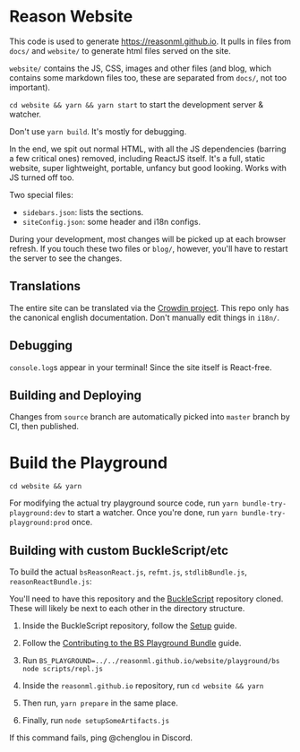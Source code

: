# Reason Website

This code is used to generate https://reasonml.github.io. It pulls in files from `docs/` and `website/` to generate html files served on the site.

`website/` contains the JS, CSS, images and other files (and blog, which contains some markdown files too, these are separated from `docs/`, not too important).

`cd website && yarn && yarn start` to start the development server & watcher.

Don't use `yarn build`. It's mostly for debugging.

In the end, we spit out normal HTML, with all the JS dependencies (barring a few critical ones) removed, including ReactJS itself. It's a full, static website, super lightweight, portable, unfancy but good looking. Works with JS turned off too.

Two special files:

- `sidebars.json`: lists the sections.
- `siteConfig.json`: some header and i18n configs.

During your development, most changes will be picked up at each browser refresh. If you touch these two files or `blog/`, however, you'll have to restart the server to see the changes.

## Translations

The entire site can be translated via the [Crowdin project](https://crowdin.com/project/reason). This repo only has the canonical english documentation. Don't manually edit things in `i18n/`.

## Debugging

`console.log`s appear in your terminal! Since the site itself is React-free.

## Building and Deploying

Changes from `source` branch are automatically picked into `master` branch by CI, then published.

# Build the Playground

```
cd website && yarn
```

For modifying the actual try playground source code, run `yarn bundle-try-playground:dev` to start a watcher. Once you're done, run `yarn bundle-try-playground:prod` once.

## Building with custom BuckleScript/etc

To build the actual `bsReasonReact.js`, `refmt.js`, `stdlibBundle.js`, `reasonReactBundle.js`:

You'll need to have this repository and the [BuckleScript](https://github.com/BuckleScript/bucklescript) repository cloned. These will likely be next to each other in the directory structure.

1. Inside the BuckleScript repository, follow the [Setup](https://github.com/BuckleScript/bucklescript/blob/master/CONTRIBUTING.md#setup) guide.

2. Follow the [Contributing to the BS Playground Bundle](https://github.com/BuckleScript/bucklescript/blob/7.0.1/CONTRIBUTING.md#contributing-to-the-bs-playground-bundle) guide.

3. Run `BS_PLAYGROUND=../../reasonml.github.io/website/playground/bs node scripts/repl.js`

4. Inside the `reasonml.github.io` repository, run `cd website && yarn`

5. Then run, `yarn prepare` in the same place.

6. Finally, run `node setupSomeArtifacts.js`

If this command fails, ping @chenglou in Discord.
